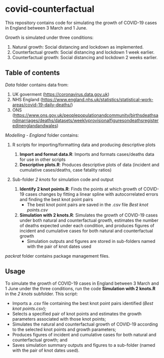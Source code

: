 # covid-counterfactual

This repository contains code for simulating the growth of COVID-19 cases in England between 3 March and 1 June.

Growth is simulated under three conditions:

1. Natural growth: Social distancing and lockdown as implemented.
2. Counterfactual growth: Social distancing and lockdown 1 week earlier.
3. Counterfactual growth: Social distancing and lockdown 2 weeks earlier.

## Table of contents

*Data* folder contains data from:

1. UK goverment (https://coronavirus.data.gov.uk)
2. NHS England (https://www.england.nhs.uk/statistics/statistical-work-areas/covid-19-daily-deaths/)
3. ONS (https://www.ons.gov.uk/peoplepopulationandcommunity/birthsdeathsandmarriages/deaths/datasets/weeklyprovisionalfiguresondeathsregisteredinenglandandwales)


*Modelling - England* folder contains:

1. R scripts for importing/formatting data and producing descriptive plots
    1. **Import and format data.R**: Imports and formats cases/deaths data for use in other scripts
    2. **Descriptive plots.R**: Produces descriptive plots of data (incident and cumulative cases/deaths, case fatality ratios)

2. Sub-folder *2 knots* for simulation code and output
    1. **Identify 2 knot points.R**: Finds the points at which growth of COVID-19 cases changes by fitting a linear spline with autocorrelated errors and finding the best knot point pairs
        * The best knot point pairs are saved in the .csv file *Best knot points.csv*
    2. **Simulation with 2 knots.R**: Simulates the growth of COVID-19 cases under both natural and counterfactual growth, estimates the number of deaths expected under each condition, and produces figures of incident and cumulative cases for both natural and counterfactual growth
        * Simulation outputs and figures are stored in sub-folders named with the pair of knot dates used


*packrat* folder contains package management files.

## Usage

To simulate the growth of COVID-19 cases in England between 3 March and 1 June under the three conditions, run the code **Simulation with 2 knots.R** in the *2 knots* subfolder. This script:

* Imports a .csv file containing the best knot point pairs identified (*Best knot points.csv*);
* Selects a specified pair of knot points and estimates the growth parameters associated with those knot points;
* Simulates the natural and counterfactual growth of COVID-19 according to the selected knot points and growth parameters; 
* Produces figures of incident and cumulative cases for both natural and counterfactual growth; and
* Saves simulation summary outputs and figures to a sub-folder (named with the pair of knot dates used).
